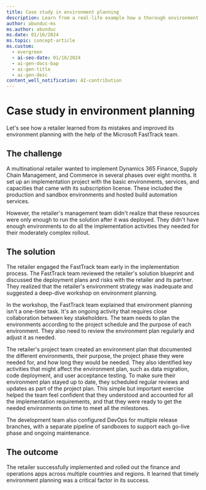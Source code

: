 ```yaml
---
title: Case study in environment planning
description: Learn from a real-life example how a thorough environment strategy is essential for a successful implementation of finance and operations apps.
author: abunduc-ms
ms.author: abunduc
ms.date: 01/16/2024
ms.topic: concept-article
ms.custom:
  - evergreen
  - ai-seo-date: 01/16/2024
  - ai-gen-docs-bap
  - ai-gen-title
  - ai-gen-desc
content_well_notification: AI-contribution
---
```


# Case study in environment planning

Let's see how a retailer learned from its mistakes and improved its environment planning with the help of the Microsoft FastTrack team.

## The challenge

A multinational retailer wanted to implement Dynamics 365 Finance, Supply Chain Management, and Commerce in several phases over eight months. It set up an implementation project with the basic environments, services, and capacities that came with its subscription license. These included the production and sandbox environments and hosted build automation services.

However, the retailer's management team didn't realize that these resources were only enough to run the solution after it was deployed. They didn't have enough environments to do all the implementation activities they needed for their moderately complex rollout.

## The solution

The retailer engaged the FastTrack team early in the implementation process. The FastTrack team reviewed the retailer's solution blueprint and discussed the deployment plans and risks with the retailer and its partner. They realized that the retailer's environment strategy was inadequate and suggested a deep-dive workshop on environment planning.

In the workshop, the FastTrack team explained that environment planning isn't a one-time task. It's an ongoing activity that requires close collaboration between key stakeholders. The team needs to plan the environments according to the project schedule and the purpose of each environment. They also need to review the environment plan regularly and adjust it as needed.

The retailer's project team created an environment plan that documented the different environments, their purpose, the project phase they were needed for, and how long they would be needed. They also identified key activities that might affect the environment plan, such as data migration, code deployment, and user acceptance testing. To make sure their environment plan stayed up to date, they scheduled regular reviews and updates as part of the project plan. This simple but important exercise helped the team feel confident that they understood and accounted for all the implementation requirements, and that they were ready to get the needed environments on time to meet all the milestones.

The development team also configured DevOps for multiple release branches, with a separate pipeline of sandboxes to support each go-live phase and ongoing maintenance.

## The outcome

The retailer successfully implemented and rolled out the finance and operations apps across multiple countries and regions. It learned that timely environment planning was a critical factor in its success.
